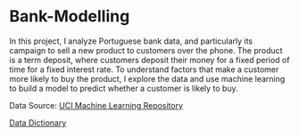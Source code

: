 # Bank-Modelling

In this project, I analyze Portuguese bank data, and particularly its campaign to sell a new product to customers over the phone. The product is a term deposit, where customers deposit their money for a fixed period of time for a fixed interest rate. To understand factors that make a customer more likely to buy the product, I explore the data and use machine learning to build a model to predict whether a customer is likely to buy. 

Data Source: [UCI Machine Learning Repository](https://archive.ics.uci.edu/ml/datasets/Bank+Marketing)

[Data Dictionary](https://archive.ics.uci.edu/ml/datasets/Bank+Marketing)
